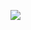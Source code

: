
![](https://readme-stats.jonas-bernard.dev/api?username=notpwned&layout=compact&title_color=FFF&text_color=FFF&icon_color=FFF&bg_color=161b22&hide_border=true)
